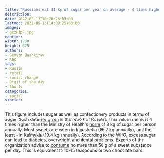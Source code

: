 ```yaml
---
title: "Russians eat 31 kg of sugar per year on average - 4 times higher than the norm"
description: 
date: 2022-05-13T10:20:26+03:00
lastmod: 2022-05-13T14:09:25+03:00
images:
- gxzHipF.jpg
caption:
width: 1200
height: 675
authors:
- Semyon Bashkirov
- RBC
tags:
- Russia
- retail
- social change
- Digit of the day
- Shorts
categories:
- social
stories:
---
```


This figure includes sugar as well as confectionery products in terms of sugar. Such data [are given](https://rosstat.gov.ru/storage/mediabank/Potreb_prod_pitan-2020.pdf) in the report of Rosstat. This value is almost 4 times higher than the Ministry of Health's [norm](https://ria.ru/20211002/sakhar-1752766014.html) of 8 kg of sugar per person annually. Most sweets are eaten in Ingushetia (66.7 kg annually), and the least - in Kalmykia (19.4 kg annually). According to the WHO, excess sugar can lead to diabetes, overweight and dental problems. Experts of the organization advise to [consume](https://apps.who.int/iris/bitstream/handle/10665/155735/WHO_NMH_NHD_15.2_rus.pdf) no more than 50 g of a sweet substance per day. This is equivalent to 10-15 teaspoons or two chocolate bars.

